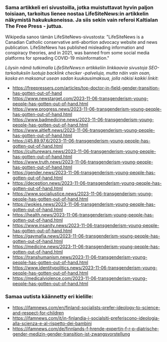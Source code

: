 
### Sama artikkeli eri sivustoilla, jotka muistuttavat hyvin paljon toisiaan, tarkoitus lienee nostaa LifeSiteNews:in artikkelin näkymistä hakukukoneissa. Ja siis sekin vain referoi Kaltialan The Free Press - juttua. 

Wikipedia sanoo tämän LifeSiteNews-sivustosta: "LifeSiteNews is a Canadian Catholic conservative anti-abortion advocacy website and news publication. LifeSiteNews has published misleading information and conspiracy theories, and in 2021, was banned from some social media platforms for spreading COVID-19 misinformation."

*Löysin nämä tutkimalla LifeSiteNews:n artikkeliin linkkaavia sivustoja SEO-tarkoituksiin luotuja backlink checker -palveluja, mutta näin vain osan, koska en maksanut usean sadan kuukausimaksua, jolla näkisi kaikki linkit*:

- <https://freepressers.com/articles/top-doctor-in-field-gender-transition-has-gotten-out-of-hand>
- <https://www.newstarget.com/2023-11-06-transgenderism-young-people-has-gotten-out-of-hand.html>
- <https://www.progress.news/2023-11-06-transgenderism-young-people-has-gotten-out-of-hand.html>
- <https://www.badmedicine.news/2023-11-06-transgenderism-young-people-has-gotten-out-of-hand.html>
- <https://www.altleft.news/2023-11-06-transgenderism-young-people-has-gotten-out-of-hand.html>
- <https://45.89.97.6/2023-11-06-transgenderism-young-people-has-gotten-out-of-hand.html>
- <https://culturewars.news/2023-11-06-transgenderism-young-people-has-gotten-out-of-hand.html>
- <https://www.truth.news/2023-11-06-transgenderism-young-people-has-gotten-out-of-hand.html>
- <https://gender.news/2023-11-06-transgenderism-young-people-has-gotten-out-of-hand.html>
- <https://deception.news/2023-11-06-transgenderism-young-people-has-gotten-out-of-hand.html>
- <https://www.socialjustice.news/2023-11-06-transgenderism-young-people-has-gotten-out-of-hand.html>
- <https://wokies.news/2023-11-06-transgenderism-young-people-has-gotten-out-of-hand.html>
- <https://health.news/2023-11-06-transgenderism-young-people-has-gotten-out-of-hand.html>
- <https://www.insanity.news/2023-11-06-transgenderism-young-people-has-gotten-out-of-hand.html>
- <https://gaymafia.news/2023-11-06-transgenderism-young-people-has-gotten-out-of-hand.html>
- <https://medicine.news/2023-11-06-transgenderism-young-people-has-gotten-out-of-hand.html>
- <https://transhumanism.news/2023-11-06-transgenderism-young-people-has-gotten-out-of-hand.html>
- <https://www.identitypolitics.news/2023-11-06-transgenderism-young-people-has-gotten-out-of-hand.html>
- <https://medicalviolence.com/2023-11-06-transgenderism-young-people-has-gotten-out-of-hand.html>

### Samaa uutista käännetty eri kielille:

- <https://ifamnews.com/en/finland-socialists-prefer-ideology-to-science-and-respect-for-children>
- <https://ifamnews.com/it/in-finlandia-i-socialsiti-preferiscono-ideologia-alla-scienza-e-al-rispetto-dei-bambini>
- <https://ifamnews.com/de/finnlands-f-hrende-expertin-f-r-p-diatrische-gender-medizin-gender-transition-ist-zwangsvorstellung>
```
